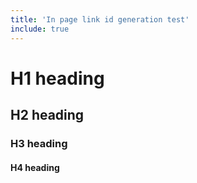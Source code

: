 ```yaml
---
title: 'In page link id generation test'
include: true
---
```


# H1 heading

## H2 heading

### H3 heading

#### H4 heading